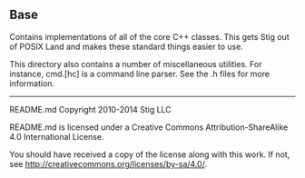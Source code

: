 ## Base

Contains implementations of all of the core C++ classes. This gets Stig out of POSIX Land and makes these standard things easier to use.

This directory also contains a number of miscellaneous utilities. For instance, cmd.[hc] is a command line parser. See the .h files for more information.

-----

README.md Copyright 2010-2014 Stig LLC

README.md is licensed under a Creative Commons Attribution-ShareAlike 4.0 International License.

You should have received a copy of the license along with this work. If not, see <http://creativecommons.org/licenses/by-sa/4.0/>.
